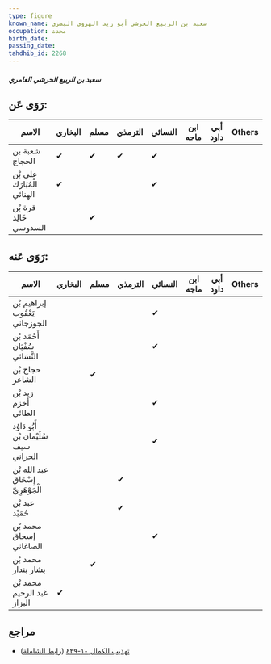 ```yaml
---
type: figure
known_name: سعيد بن الربيع الحرشي أبو زيد الهروي البصري
occupation: محدث
birth_date:
passing_date:
tahdhib_id: 2268
---
```

##### سعيد بن الربيع الحرشي العامري

## رَوَى عَن:
| الاسم                       | البخاري | مسلم | الترمذي | النسائي | ابن ماجه | أبي داود | Others |
| --------------------------- | ------- | ---- | ------- | ------- | -------- | -------- | ------ |
| شعبة بن الحجاج              | ✔       | ✔    | ✔       | ✔       |          |          |        |
| علي بْن الْمُبَارَك الهنائي | ✔       |      |         | ✔       |          |          |        |
| قرة بْن خَالِد السدوسي      |         | ✔    |         |         |          |          |        |
## رَوَى عَنه:
| الاسم                                  | البخاري | مسلم | الترمذي | النسائي | ابن ماجه | أبي داود | Others |
| -------------------------------------- | ------- | ---- | ------- | ------- | -------- | -------- | ------ |
| إبراهيم بْن يَعْقُوب الجوزجاني         |         |      |         | ✔       |          |          |        |
| أَحْمَد بْن سُفْيَان النَّسَائي        |         |      |         | ✔       |          |          |        |
| حجاج بْن الشاعر                        |         | ✔    |         |         |          |          |        |
| زيد بْن أخزم الطائي                    |         |      |         | ✔       |          |          |        |
| أَبُو دَاوُد سُلَيْمان بْن سيف الحراني |         |      |         | ✔       |          |          |        |
| عبد الله بْن إِسْحَاق الْجَوْهَرِيّ    |         |      | ✔       |         |          |          |        |
| عبد بْن حُمَيْد                        |         |      | ✔       |         |          |          |        |
| محمد بْن إسحاق الصاغاني                |         |      |         | ✔       |          |          |        |
| محمد بْن بشار بندار                    |         | ✔    |         |         |          |          |        |
| محمد بْن عَبد الرحيم البزاز            | ✔       |      |         |         |          |          |        |
## مراجع
- [تهذيب الكمال ١٠-٤٢٩](obsidian://open?vault=Tahdhib-al-Kamal&file=Figures/٢٢٦٨-سعيد%20بن%20الربيع%20الحرشي%20العامري) ([رابط الشاملة](https://shamela.ws/book/3722/5201))